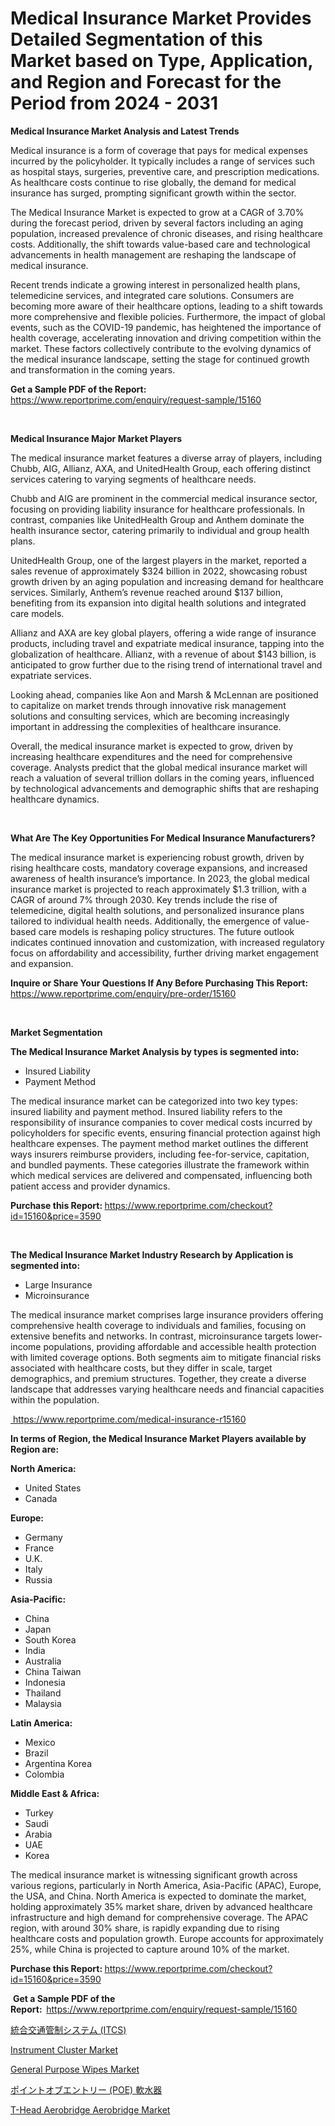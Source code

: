 <p><h1>Medical Insurance Market Provides Detailed Segmentation of this Market based on Type, Application, and Region and Forecast for the Period from 2024 - 2031</h1></p><p><strong>Medical Insurance Market Analysis and Latest Trends</strong></p>
<p><p>Medical insurance is a form of coverage that pays for medical expenses incurred by the policyholder. It typically includes a range of services such as hospital stays, surgeries, preventive care, and prescription medications. As healthcare costs continue to rise globally, the demand for medical insurance has surged, prompting significant growth within the sector.</p><p>The Medical Insurance Market is expected to grow at a CAGR of 3.70% during the forecast period, driven by several factors including an aging population, increased prevalence of chronic diseases, and rising healthcare costs. Additionally, the shift towards value-based care and technological advancements in health management are reshaping the landscape of medical insurance.</p><p>Recent trends indicate a growing interest in personalized health plans, telemedicine services, and integrated care solutions. Consumers are becoming more aware of their healthcare options, leading to a shift towards more comprehensive and flexible policies. Furthermore, the impact of global events, such as the COVID-19 pandemic, has heightened the importance of health coverage, accelerating innovation and driving competition within the market. These factors collectively contribute to the evolving dynamics of the medical insurance landscape, setting the stage for continued growth and transformation in the coming years.</p></p>
<p><strong>Get a Sample PDF of the Report:&nbsp;</strong> <a href="https://www.reportprime.com/enquiry/request-sample/15160">https://www.reportprime.com/enquiry/request-sample/15160</a></p>
<p>&nbsp;</p>
<p><strong>Medical Insurance Major Market Players</strong></p>
<p><p>The medical insurance market features a diverse array of players, including Chubb, AIG, Allianz, AXA, and UnitedHealth Group, each offering distinct services catering to varying segments of healthcare needs. </p><p>Chubb and AIG are prominent in the commercial medical insurance sector, focusing on providing liability insurance for healthcare professionals. In contrast, companies like UnitedHealth Group and Anthem dominate the health insurance sector, catering primarily to individual and group health plans. </p><p>UnitedHealth Group, one of the largest players in the market, reported a sales revenue of approximately $324 billion in 2022, showcasing robust growth driven by an aging population and increasing demand for healthcare services. Similarly, Anthem’s revenue reached around $137 billion, benefiting from its expansion into digital health solutions and integrated care models.</p><p>Allianz and AXA are key global players, offering a wide range of insurance products, including travel and expatriate medical insurance, tapping into the globalization of healthcare. Allianz, with a revenue of about $143 billion, is anticipated to grow further due to the rising trend of international travel and expatriate services.</p><p>Looking ahead, companies like Aon and Marsh & McLennan are positioned to capitalize on market trends through innovative risk management solutions and consulting services, which are becoming increasingly important in addressing the complexities of healthcare insurance.</p><p>Overall, the medical insurance market is expected to grow, driven by increasing healthcare expenditures and the need for comprehensive coverage. Analysts predict that the global medical insurance market will reach a valuation of several trillion dollars in the coming years, influenced by technological advancements and demographic shifts that are reshaping healthcare dynamics.</p></p>
<p>&nbsp;</p>
<p><strong>What Are The Key Opportunities For Medical Insurance Manufacturers?</strong></p>
<p><p>The medical insurance market is experiencing robust growth, driven by rising healthcare costs, mandatory coverage expansions, and increased awareness of health insurance’s importance. In 2023, the global medical insurance market is projected to reach approximately $1.3 trillion, with a CAGR of around 7% through 2030. Key trends include the rise of telemedicine, digital health solutions, and personalized insurance plans tailored to individual health needs. Additionally, the emergence of value-based care models is reshaping policy structures. The future outlook indicates continued innovation and customization, with increased regulatory focus on affordability and accessibility, further driving market engagement and expansion.</p></p>
<p><strong>Inquire or Share Your Questions If Any Before Purchasing This Report:</strong> <a href="https://www.reportprime.com/enquiry/pre-order/15160">https://www.reportprime.com/enquiry/pre-order/15160</a></p>
<p>&nbsp;</p>
<p><strong>Market Segmentation</strong></p>
<p><strong>The Medical Insurance Market Analysis by types is segmented into:</strong></p>
<p><ul><li>Insured Liability</li><li>Payment Method</li></ul></p>
<p><p>The medical insurance market can be categorized into two key types: insured liability and payment method. Insured liability refers to the responsibility of insurance companies to cover medical costs incurred by policyholders for specific events, ensuring financial protection against high healthcare expenses. The payment method market outlines the different ways insurers reimburse providers, including fee-for-service, capitation, and bundled payments. These categories illustrate the framework within which medical services are delivered and compensated, influencing both patient access and provider dynamics.</p></p>
<p><strong>Purchase this Report:&nbsp;</strong><a href="https://www.reportprime.com/checkout?id=15160&price=3590">https://www.reportprime.com/checkout?id=15160&price=3590</a></p>
<p>&nbsp;</p>
<p><strong>The Medical Insurance Market Industry Research by Application is segmented into:</strong></p>
<p><ul><li>Large Insurance</li><li>Microinsurance</li></ul></p>
<p><p>The medical insurance market comprises large insurance providers offering comprehensive health coverage to individuals and families, focusing on extensive benefits and networks. In contrast, microinsurance targets lower-income populations, providing affordable and accessible health protection with limited coverage options. Both segments aim to mitigate financial risks associated with healthcare costs, but they differ in scale, target demographics, and premium structures. Together, they create a diverse landscape that addresses varying healthcare needs and financial capacities within the population.</p></p>
<p><a href="https://www.reportprime.com/medical-insurance-r15160">&nbsp;https://www.reportprime.com/medical-insurance-r15160</a></p>
<p><strong>In terms of Region, the Medical Insurance Market Players available by Region are:</strong></p>
<p>
    <p> <strong> North America: </strong>
        <ul>
            <li>United States</li>
            <li>Canada</li>
        </ul>
        </p> 
    <p> <strong> Europe: </strong>
        <ul>
            <li>Germany</li>
            <li>France</li>
            <li>U.K.</li>
            <li>Italy</li>
            <li>Russia</li>
        </ul>
        </p> 
    <p> <strong> Asia-Pacific: </strong>
        <ul>
            <li>China</li>
            <li>Japan</li>
            <li>South Korea</li>
            <li>India</li>
            <li>Australia</li>
            <li>China Taiwan</li>
            <li>Indonesia</li>
            <li>Thailand</li>
            <li>Malaysia</li>
        </ul>
        </p> 
    <p> <strong> Latin America: </strong>
        <ul>
            <li>Mexico</li>
            <li>Brazil</li>
            <li>Argentina Korea</li>
            <li>Colombia</li>
        </ul>
        </p> 
    <p> <strong> Middle East & Africa: </strong>
        <ul>
            <li>Turkey</li>
            <li>Saudi</li>
            <li>Arabia</li>
            <li>UAE</li>
            <li>Korea</li>
        </ul>
    </p>
    </p>
<p><p>The medical insurance market is witnessing significant growth across various regions, particularly in North America, Asia-Pacific (APAC), Europe, the USA, and China. North America is expected to dominate the market, holding approximately 35% market share, driven by advanced healthcare infrastructure and high demand for comprehensive coverage. The APAC region, with around 30% share, is rapidly expanding due to rising healthcare costs and population growth. Europe accounts for approximately 25%, while China is projected to capture around 10% of the market.</p></p>
<p><strong>Purchase this Report: </strong><a href="https://www.reportprime.com/checkout?id=15160&price=3590">https://www.reportprime.com/checkout?id=15160&price=3590</a></p>
<p>&nbsp;<strong>Get a Sample PDF of the Report:&nbsp;&nbsp;</strong><a href="https://www.reportprime.com/enquiry/request-sample/15160">https://www.reportprime.com/enquiry/request-sample/15160</a></p>
<p><strong></strong></p>
<p><p><a href="https://medium.com/@johnson154chris/integrated-traffic-control-system-itcs-666d1fcb3ef0">統合交通管制システム (ITCS)</a></p><p><a href="https://issuu.com/reportprime-2/docs/instrument-cluster-market-size-2030_e3688d696f0281">Instrument Cluster Market</a></p><p><a href="https://medium.com/@jacklyl2535644/the-general-purpose-wipes-market-has-grown-significantly-as-a-result-of-several-important-causes-6fbe649771b3">General Purpose Wipes Market</a></p><p><a href="https://medium.com/@johnson154chris/point-of-entry-poe-water-softener-7ac143d55ff2">ポイントオブエントリー (POE) 軟水器</a></p><p><a href="https://issuu.com/reportprime-2/docs/t-head-aerobridge-aerobridge-market_caaedee168b06f">T-Head Aerobridge Aerobridge Market</a></p></p>